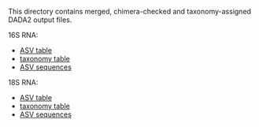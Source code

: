 This directory contains merged, chimera-checked and taxonomy-assigned DADA2 output files.

16S RNA:
- [ASV table](../output/bacSeqtab.txt)
- [taxonomy table](../output/bacTax.txt) 
- [ASV sequences](../output/bacUniques.fasta) 

18S RNA:
- [ASV table](../output/eukSeqtab.txt)
- [taxonomy table](../output/eukTax.txt) 
- [ASV sequences](../output/eukUniques.fasta) 
